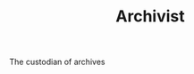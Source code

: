 ---
title: Archivist
letter: A
permalink: "/definitions/bld-archivist.html"
body: The custodian of archives
published_at: '2018-07-07'
source: Black's Law Dictionary 2nd Ed (1910)
layout: post
---